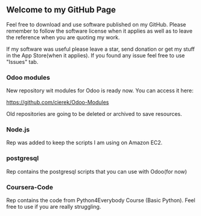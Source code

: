 ## Welcome to my GitHub Page

Feel free to download and use software published on my GitHub. Please remember to follow the software license when it applies as well as to leave the reference when you are quoting my work.

If my software was useful please leave a star, send donation or get my stuff in the App Store(when it applies). If you found any issue feel free to use "Issues" tab.

### Odoo modules

New repository wit modules for Odoo is ready now. You can access it here:

https://github.com/cierek/Odoo-Modules

Old repositories are going to be deleted or archived to save resources.

### Node.js

Rep was added to keep the scripts I am using on Amazon EC2.

### postgresql

Rep contains the postgresql scripts that you can use with Odoo(for now)

### Coursera-Code

Rep contains the code from Python4Everybody Course (Basic Python). Feel free to use if you are really struggling.
